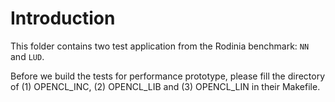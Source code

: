  

# Introduction

This folder contains two test application from the Rodinia benchmark: ```NN``` and ```LUD```.

Before we build the tests for performance prototype, please fill the directory of (1) OPENCL_INC, (2) OPENCL_LIB and (3) OPENCL_LIN in their Makefile.
